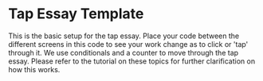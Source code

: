 # Tap Essay Template

This is the basic setup for the tap essay. Place your code between the different screens in this code to see your work change as to click or 'tap' through it. We use conditionals and a counter to move through the tap essay. Please refer to the tutorial on these topics for further clarification on how this works.
